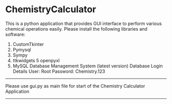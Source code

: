 # ChemistryCalculator
This is a python application that provides GUI interface to perform various chemical operations easily.
Please install the following libraries and software:
1. CustomTkinter
2. Pymysql
3. Sympy
4. ttkwidgets
5  openpyxl
6. MySQL Database Management System (latest version)
Database Login Details
User: Root
Password: Chemistry.123

*********************************************************************************
Please use gui.py as main file for start of the Chemistry Calculator Application
*********************************************************************************
